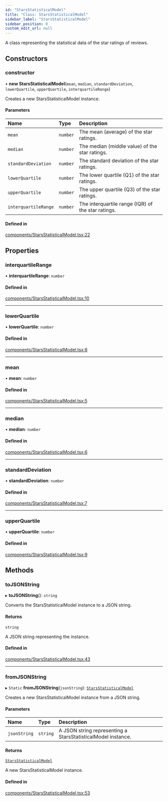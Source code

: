```yaml
---
id: "StarsStatisticalModel"
title: "Class: StarsStatisticalModel"
sidebar_label: "StarsStatisticalModel"
sidebar_position: 0
custom_edit_url: null
---
```


A class representing the statistical data of the star ratings of reviews.

## Constructors

### constructor

• **new StarsStatisticalModel**(`mean`, `median`, `standardDeviation`, `lowerQuartile`, `upperQuartile`, `interquartileRange`)

Creates a new StarsStatisticalModel instance.

#### Parameters

| Name | Type | Description |
| :------ | :------ | :------ |
| `mean` | `number` | The mean (average) of the star ratings. |
| `median` | `number` | The median (middle value) of the star ratings. |
| `standardDeviation` | `number` | The standard deviation of the star ratings. |
| `lowerQuartile` | `number` | The lower quartile (Q1) of the star ratings. |
| `upperQuartile` | `number` | The upper quartile (Q3) of the star ratings. |
| `interquartileRange` | `number` | The interquartile range (IQR) of the star ratings. |

#### Defined in

[components/StarsStatisticalModel.tsx:22](https://github.com/boraelci/review-master/blob/2367247/src/components/StarsStatisticalModel.tsx#L22)

## Properties

### interquartileRange

• **interquartileRange**: `number`

#### Defined in

[components/StarsStatisticalModel.tsx:10](https://github.com/boraelci/review-master/blob/2367247/src/components/StarsStatisticalModel.tsx#L10)

___

### lowerQuartile

• **lowerQuartile**: `number`

#### Defined in

[components/StarsStatisticalModel.tsx:8](https://github.com/boraelci/review-master/blob/2367247/src/components/StarsStatisticalModel.tsx#L8)

___

### mean

• **mean**: `number`

#### Defined in

[components/StarsStatisticalModel.tsx:5](https://github.com/boraelci/review-master/blob/2367247/src/components/StarsStatisticalModel.tsx#L5)

___

### median

• **median**: `number`

#### Defined in

[components/StarsStatisticalModel.tsx:6](https://github.com/boraelci/review-master/blob/2367247/src/components/StarsStatisticalModel.tsx#L6)

___

### standardDeviation

• **standardDeviation**: `number`

#### Defined in

[components/StarsStatisticalModel.tsx:7](https://github.com/boraelci/review-master/blob/2367247/src/components/StarsStatisticalModel.tsx#L7)

___

### upperQuartile

• **upperQuartile**: `number`

#### Defined in

[components/StarsStatisticalModel.tsx:9](https://github.com/boraelci/review-master/blob/2367247/src/components/StarsStatisticalModel.tsx#L9)

## Methods

### toJSONString

▸ **toJSONString**(): `string`

Converts the StarsStatisticalModel instance to a JSON string.

#### Returns

`string`

A JSON string representing the instance.

#### Defined in

[components/StarsStatisticalModel.tsx:43](https://github.com/boraelci/review-master/blob/2367247/src/components/StarsStatisticalModel.tsx#L43)

___

### fromJSONString

▸ `Static` **fromJSONString**(`jsonString`): [`StarsStatisticalModel`](StarsStatisticalModel.md)

Creates a new StarsStatisticalModel instance from a JSON string.

#### Parameters

| Name | Type | Description |
| :------ | :------ | :------ |
| `jsonString` | `string` | A JSON string representing a StarsStatisticalModel instance. |

#### Returns

[`StarsStatisticalModel`](StarsStatisticalModel.md)

A new StarsStatisticalModel instance.

#### Defined in

[components/StarsStatisticalModel.tsx:53](https://github.com/boraelci/review-master/blob/2367247/src/components/StarsStatisticalModel.tsx#L53)

